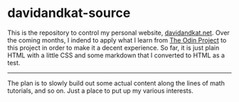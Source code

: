 # davidandkat-source

This is the repository to control my personal website, [davidandkat.net](https://www.davidandkat.net). 
Over the coming months, I indend to apply what I learn from [The Odin Project](https://www.theodinproject.com) to this project in order to make it a decent experience. 
So far, it is just plain HTML with a little CSS and some markdown that I converted to HTML as a test. 

---

The plan is to slowly build out some actual content along the lines of math tutorials, and so on. 
Just a place to put up my various interests. 
